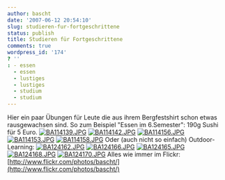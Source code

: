 ```yaml
---
author: bascht
date: '2007-06-12 20:54:10'
slug: studieren-fur-fortgeschrittene
status: publish
title: Studieren für Fortgeschrittene
comments: true
wordpress_id: '174'
? ''
: - essen
  - essen
  - lustiges
  - lustiges
  - studium
  - studium
---
```


Hier ein paar Übungen für Leute die aus ihrem Bergfestshirt schon
etwas rausgewachsen sind. So zum Beispiel "Essen im 6.Semester":
190g Sushi für 5 Euro.
[![BA114139.JPG](http://farm2.static.flickr.com/1156/542743668_1bd1fc5ef1_s.jpg)](http://www.bascht.com/fotos/photo/542743668/BA114139JPG.html)
[![BA114142.JPG](http://farm2.static.flickr.com/1424/542852827_da0968de13_s.jpg)](http://www.bascht.com/fotos/photo/542852827/BA114142JPG.html)
[![BA114156.JPG](http://farm2.static.flickr.com/1155/542853687_0a2f9c4133_s.jpg)](http://www.bascht.com/fotos/photo/542853687/BA114156JPG.html)
[![BA114153.JPG](http://farm2.static.flickr.com/1411/542853389_c72867de1b_s.jpg)](http://www.bascht.com/fotos/photo/542853389/BA114153JPG.html)
[![BA114158.JPG](http://farm2.static.flickr.com/1260/542744898_dd55a169a6_s.jpg)](http://www.bascht.com/fotos/photo/542744898/BA114158JPG.html)
Oder (auch nicht so einfach) Outdoor-Learning:
[![BA124162.JPG](http://farm2.static.flickr.com/1284/542746718_f714c7432a_s.jpg)](http://www.bascht.com/fotos/photo/542746718/BA124162JPG.html)
[![BA124166.JPG](http://farm2.static.flickr.com/1019/542856499_ff57f0b476_s.jpg)](http://www.bascht.com/fotos/photo/542856499/BA124166JPG.html)
[![BA124165.JPG](http://farm2.static.flickr.com/1385/542856323_855e83d5b7_s.jpg)](http://www.bascht.com/fotos/photo/542856323/BA124165JPG.html)
[![BA124168.JPG](http://farm2.static.flickr.com/1283/542747672_3154e38c7c_s.jpg)](http://www.bascht.com/fotos/photo/542747672/BA124168JPG.html)
[![BA124170.JPG](http://farm2.static.flickr.com/1387/542747904_aa1a591866_s.jpg)](http://www.bascht.com/fotos/photo/542747904/BA124170JPG.html)
Alles wie immer im Flickr:
[http://www.flickr.com/photos/bascht/](http://www.flickr.com/photos/bascht/)


